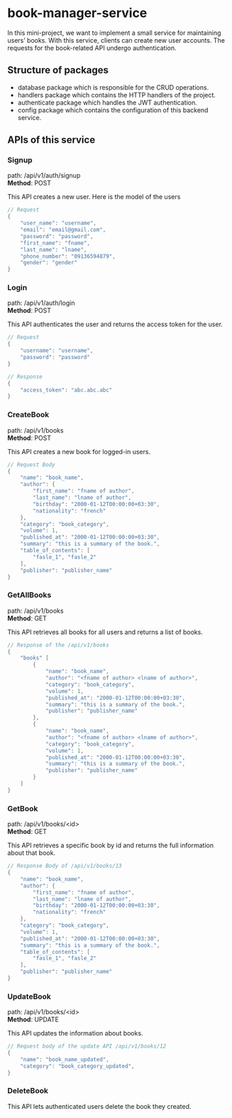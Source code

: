 # book-manager-service

In this mini-project, we want to implement a small service for maintaining users’ books. With this service, clients
can create new user accounts. The requests for the book-related API undergo authentication.

## Structure of packages

* database package which is responsible for the CRUD operations.
* handlers package which contains the HTTP handlers of the project.
* authenticate package which handles the JWT authentication.
* config package which contains the configuration of this backend service.

## APIs of this service

### Signup

path: /api/v1/auth/signup <br>
<strong>Method</strong>: POST

This API creates a new user. Here is the model of the users

```go
// Request
{
    "user_name": "username",
    "email": "email@gmail.com",
    "password": "password",
    "first_name": "fname",
    "last_name": "lname",
    "phone_number": "09136594879",
    "gender": "gender"
}
```

### Login

path: /api/v1/auth/login <br>
<strong>Method</strong>: POST

This API authenticates the user and returns the access token for the user.

```go
// Request
{
    "username": "username",
    "password": "password"
}
```
```go
// Response
{
    "access_token": "abc.abc.abc"
}
```

### CreateBook

path: /api/v1/books <br>
<strong>Method</strong>: POST

This API creates a new book for logged-in users.

```go
// Request Body
{
    "name": "book_name",
    "author": {
        "first_name": "fname of author",
        "last_name": "lname of author",
        "birthday": "2000-01-12T00:00:00+03:30",
        "nationality": "french"
    },
    "category": "book_category",
    "volume": 1,
    "published_at": "2000-01-12T00:00:00+03:30",
    "summary": "this is a summary of the book.",
    "table_of_contents": [
        "fasle_1", "fasle_2"
    ],
    "publisher": "publisher_name"
}
```

### GetAllBooks

path: /api/v1/books <br>
<strong>Method</strong>: GET

This API retrieves all books for all users and returns a list of books.

```go
// Response of the /api/v1/books
{
    "books" [
        {
            "name": "book_name",
            "author": "<fname of author> <lname of author>",
            "category": "book_category",
            "volume": 1,
            "published_at": "2000-01-12T00:00:00+03:30",
            "summary": "this is a summary of the book.",
            "publisher": "publisher_name"
        },
        {
            "name": "book_name",
            "author": "<fname of author> <lname of author>",
            "category": "book_category",
            "volume": 1,
            "published_at": "2000-01-12T00:00:00+03:30",
            "summary": "this is a summary of the book.",
            "publisher": "publisher_name"
        }
    ]
}
```

### GetBook

path: /api/v1/books/\<id\> <br>
<strong>Method</strong>: GET

This API retrieves a specific book by id and returns the full information about that book.

```go
// Response Body of /api/v1/books/13
{
    "name": "book_name",
    "author": {
        "first_name": "fname of author",
        "last_name": "lname of author",
        "birthday": "2000-01-12T00:00:00+03:30",
        "nationality": "french"
    },
    "category": "book_category",
    "volume": 1,
    "published_at": "2000-01-12T00:00:00+03:30",
    "summary": "this is a summary of the book.",
    "table_of_contents": [
        "fasle_1", "fasle_2"
    ],
    "publisher": "publisher_name"
}
```

### UpdateBook

path: /api/v1/books/\<id\> <br>
<strong>Method</strong>: UPDATE

This API updates the information about books.

```go
// Request body of the update API /api/v1/books/12
{
    "name": "book_name_updated",
    "category": "book_category_updated",
}
```

### DeleteBook

This API lets authenticated users delete the book they created.